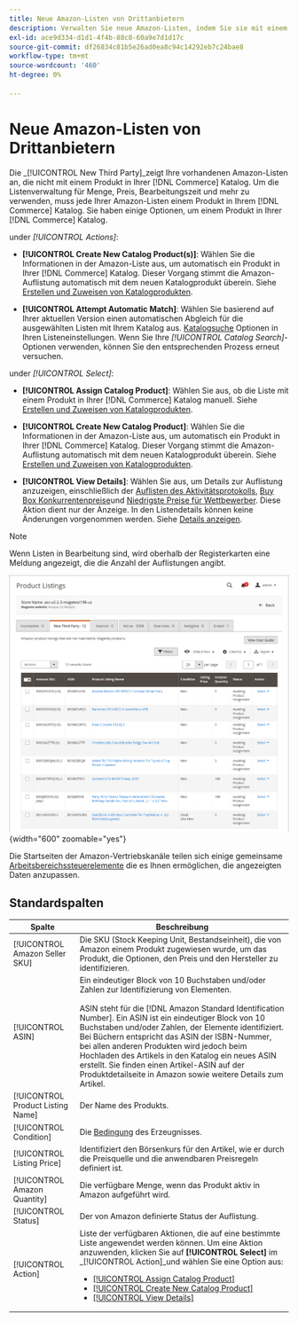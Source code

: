 ```yaml
---
title: Neue Amazon-Listen von Drittanbietern
description: Verwalten Sie neue Amazon-Listen, indem Sie sie mit einem Produkt in Ihrem Commerce-Katalog abgleichen.
exl-id: ace9d334-d1d1-4f4b-88c8-60a9e7d1d17c
source-git-commit: df26834c81b5e26ad0ea8c94c14292eb7c24bae8
workflow-type: tm+mt
source-wordcount: '460'
ht-degree: 0%

---
```


# Neue Amazon-Listen von Drittanbietern

Die _[!UICONTROL New Third Party]_zeigt Ihre vorhandenen Amazon-Listen an, die nicht mit einem Produkt in Ihrer [!DNL Commerce] Katalog. Um die Listenverwaltung für Menge, Preis, Bearbeitungszeit und mehr zu verwenden, muss jede Ihrer Amazon-Listen einem Produkt in Ihrem [!DNL Commerce] Katalog. Sie haben einige Optionen, um einem Produkt in Ihrer [!DNL Commerce] Katalog.

under _[!UICONTROL Actions]_:

- **[!UICONTROL Create New Catalog Product(s)]**: Wählen Sie die Informationen in der Amazon-Liste aus, um automatisch ein Produkt in Ihrer [!DNL Commerce] Katalog. Dieser Vorgang stimmt die Amazon-Auflistung automatisch mit dem neuen Katalogprodukt überein. Siehe [Erstellen und Zuweisen von Katalogprodukten](./creating-assigning-catalog-products.md).

- **[!UICONTROL Attempt Automatic Match]**: Wählen Sie basierend auf Ihrer aktuellen Version einen automatischen Abgleich für die ausgewählten Listen mit Ihrem Katalog aus. [Katalogsuche](./catalog-search.md) Optionen in Ihren Listeneinstellungen. Wenn Sie Ihre _[!UICONTROL Catalog Search]_-Optionen verwenden, können Sie den entsprechenden Prozess erneut versuchen.

under _[!UICONTROL Select]_:

- **[!UICONTROL Assign Catalog Product]**: Wählen Sie aus, ob die Liste mit einem Produkt in Ihrer [!DNL Commerce] Katalog manuell. Siehe [Erstellen und Zuweisen von Katalogprodukten](./creating-assigning-catalog-products.md).

- **[!UICONTROL Create New Catalog Product]**: Wählen Sie die Informationen in der Amazon-Liste aus, um automatisch ein Produkt in Ihrer [!DNL Commerce] Katalog. Dieser Vorgang stimmt die Amazon-Auflistung automatisch mit dem neuen Katalogprodukt überein. Siehe [Erstellen und Zuweisen von Katalogprodukten](./creating-assigning-catalog-products.md).

- **[!UICONTROL View Details]**: Wählen Sie aus, um Details zur Auflistung anzuzeigen, einschließlich der [Auflisten des Aktivitätsprotokolls](./product-listing-details.md#listing-activity-log), [Buy Box Konkurrentenpreise](./product-listing-details.md#buy-box-competitor-pricing)und [Niedrigste Preise für Wettbewerber](./product-listing-details.md#lowest-competitor-pricing). Diese Aktion dient nur der Anzeige. In den Listendetails können keine Änderungen vorgenommen werden. Siehe [Details anzeigen](./product-listing-details.md).

>[!NOTE]
>
>Wenn Listen in Bearbeitung sind, wird oberhalb der Registerkarten eine Meldung angezeigt, die die Anzahl der Auflistungen angibt.

![Neue Drittanbieterlisten](assets/amazon-listings-new-third-party.png){width="600" zoomable="yes"}

Die Startseiten der Amazon-Vertriebskanäle teilen sich einige gemeinsame [Arbeitsbereichssteuerelemente](./workspace-controls.md) die es Ihnen ermöglichen, die angezeigten Daten anzupassen.

## Standardspalten

| Spalte | Beschreibung |
|---|---|
| [!UICONTROL Amazon Seller SKU] | Die SKU (Stock Keeping Unit, Bestandseinheit), die von Amazon einem Produkt zugewiesen wurde, um das Produkt, die Optionen, den Preis und den Hersteller zu identifizieren. |
| [!UICONTROL ASIN] | Ein eindeutiger Block von 10 Buchstaben und/oder Zahlen zur Identifizierung von Elementen.<br><br>ASIN steht für die [!DNL Amazon Standard Identification Number]. Ein ASIN ist ein eindeutiger Block von 10 Buchstaben und/oder Zahlen, der Elemente identifiziert. Bei Büchern entspricht das ASIN der ISBN-Nummer, bei allen anderen Produkten wird jedoch beim Hochladen des Artikels in den Katalog ein neues ASIN erstellt. Sie finden einen Artikel-ASIN auf der Produktdetailseite in Amazon sowie weitere Details zum Artikel. |
| [!UICONTROL Product Listing Name] | Der Name des Produkts. |
| [!UICONTROL Condition] | Die [Bedingung](./product-listing-condition.md) des Erzeugnisses. |
| [!UICONTROL Listing Price] | Identifiziert den Börsenkurs für den Artikel, wie er durch die Preisquelle und die anwendbaren Preisregeln definiert ist. |
| [!UICONTROL Amazon Quantity] | Die verfügbare Menge, wenn das Produkt aktiv in Amazon aufgeführt wird. |
| [!UICONTROL Status] | Der von Amazon definierte Status der Auflistung. |
| [!UICONTROL Action] | Liste der verfügbaren Aktionen, die auf eine bestimmte Liste angewendet werden können. Um eine Aktion anzuwenden, klicken Sie auf **[!UICONTROL Select]** im _[!UICONTROL Action]_und wählen Sie eine Option aus:<ul><li>[[!UICONTROL Assign Catalog Product]](./creating-assigning-catalog-products.md)</li><li>[[!UICONTROL Create New Catalog Product]](./creating-assigning-catalog-products.md)</li><li>[[!UICONTROL View Details]](./product-listing-details.md)</li></ul> |
